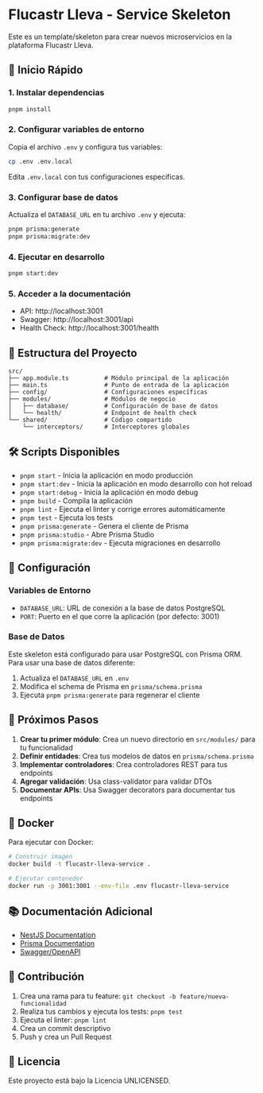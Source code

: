# Flucastr Lleva - Service Skeleton

Este es un template/skeleton para crear nuevos microservicios en la plataforma Flucastr Lleva.

## 🚀 Inicio Rápido

### 1. Instalar dependencias
```bash
pnpm install
```

### 2. Configurar variables de entorno
Copia el archivo `.env` y configura tus variables:
```bash
cp .env .env.local
```

Edita `.env.local` con tus configuraciones específicas.

### 3. Configurar base de datos
Actualiza el `DATABASE_URL` en tu archivo `.env` y ejecuta:
```bash
pnpm prisma:generate
pnpm prisma:migrate:dev
```

### 4. Ejecutar en desarrollo
```bash
pnpm start:dev
```

### 5. Acceder a la documentación
- API: http://localhost:3001
- Swagger: http://localhost:3001/api
- Health Check: http://localhost:3001/health

## 📁 Estructura del Proyecto

```
src/
├── app.module.ts          # Módulo principal de la aplicación
├── main.ts                # Punto de entrada de la aplicación
├── config/                # Configuraciones específicas
├── modules/               # Módulos de negocio
│   ├── database/          # Configuración de base de datos
│   └── health/            # Endpoint de health check
└── shared/                # Código compartido
    └── interceptors/      # Interceptores globales
```

## 🛠️ Scripts Disponibles

- `pnpm start` - Inicia la aplicación en modo producción
- `pnpm start:dev` - Inicia la aplicación en modo desarrollo con hot reload
- `pnpm start:debug` - Inicia la aplicación en modo debug
- `pnpm build` - Compila la aplicación
- `pnpm lint` - Ejecuta el linter y corrige errores automáticamente
- `pnpm test` - Ejecuta los tests
- `pnpm prisma:generate` - Genera el cliente de Prisma
- `pnpm prisma:studio` - Abre Prisma Studio
- `pnpm prisma:migrate:dev` - Ejecuta migraciones en desarrollo

## 🔧 Configuración

### Variables de Entorno
- `DATABASE_URL`: URL de conexión a la base de datos PostgreSQL
- `PORT`: Puerto en el que corre la aplicación (por defecto: 3001)

### Base de Datos
Este skeleton está configurado para usar PostgreSQL con Prisma ORM. Para usar una base de datos diferente:

1. Actualiza el `DATABASE_URL` en `.env`
2. Modifica el schema de Prisma en `prisma/schema.prisma`
3. Ejecuta `pnpm prisma:generate` para regenerar el cliente

## 📝 Próximos Pasos

1. **Crear tu primer módulo**: Crea un nuevo directorio en `src/modules/` para tu funcionalidad
2. **Definir entidades**: Crea tus modelos de datos en `prisma/schema.prisma`
3. **Implementar controladores**: Crea controladores REST para tus endpoints
4. **Agregar validación**: Usa class-validator para validar DTOs
5. **Documentar APIs**: Usa Swagger decorators para documentar tus endpoints

## 🐳 Docker

Para ejecutar con Docker:

```bash
# Construir imagen
docker build -t flucastr-lleva-service .

# Ejecutar contenedor
docker run -p 3001:3001 --env-file .env flucastr-lleva-service
```

## 📚 Documentación Adicional

- [NestJS Documentation](https://docs.nestjs.com/)
- [Prisma Documentation](https://www.prisma.io/docs/)
- [Swagger/OpenAPI](https://swagger.io/)

## 🤝 Contribución

1. Crea una rama para tu feature: `git checkout -b feature/nueva-funcionalidad`
2. Realiza tus cambios y ejecuta los tests: `pnpm test`
3. Ejecuta el linter: `pnpm lint`
4. Crea un commit descriptivo
5. Push y crea un Pull Request

## 📄 Licencia

Este proyecto está bajo la Licencia UNLICENSED.